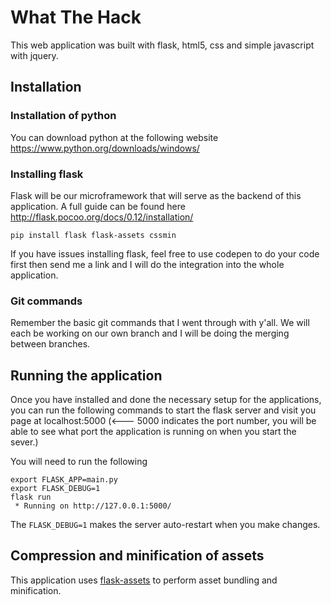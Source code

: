 # What The Hack
This web application was built with flask, html5, css and simple javascript with jquery.

## Installation
### Installation of python
You can download python at the following website
https://www.python.org/downloads/windows/

### Installing flask
Flask will be our microframework that will serve as the backend of this application.
A full guide can be found here http://flask.pocoo.org/docs/0.12/installation/

`pip install flask flask-assets cssmin`

If you have issues installing flask, feel free to use codepen to do your code first then send me a link and I will do the integration into the whole application.

### Git commands
Remember the basic git commands that I went through with y'all. We will each be working on our own branch and I will be doing the merging between branches.

## Running the application
Once you have installed and done the necessary setup for the applications, you can run the following commands to start the flask server and visit you page at localhost:5000 (<--- 5000 indicates the port number, you will be able to see what port the application is running on when you start the sever.)

You will need to run the following 
```
export FLASK_APP=main.py
export FLASK_DEBUG=1
flask run
 * Running on http://127.0.0.1:5000/
 ```
The `FLASK_DEBUG=1` makes the server auto-restart when you make changes.

## Compression and minification of assets
This application uses [flask-assets](https://flask-assets.readthedocs.io/en/latest/) to perform asset bundling and minification. 
